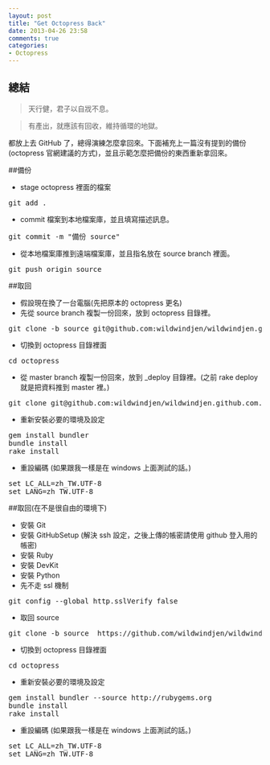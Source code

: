 ```yaml
---
layout: post
title: "Get Octopress Back"
date: 2013-04-26 23:58
comments: true
categories: 
- Octopress
---
```

## 總結
> 天行健，君子以自戕不息。

> 有產出，就應該有回收，維持循環的地獄。

都放上去 GitHub 了，總得演練怎麼拿回來。下面補充上一篇沒有提到的備份(octopress 官網建議的方式)，並且示範怎麼把備份的東西重新拿回來。

##備份
+ stage octopress 裡面的檔案
<pre>
git add .
</pre>
+ commit 檔案到本地檔案庫，並且填寫描述訊息。
<pre>
git commit -m "備份 source"
</pre>
+ 從本地檔案庫推到遠端檔案庫，並且指名放在 source branch 裡面。
<pre>
git push origin source
</pre>

##取回
+ 假設現在換了一台電腦(先把原本的 octopress 更名)
+ 先從 source branch 複製一份回來，放到 octopress 目錄裡。
<pre>
git clone -b source git@github.com:wildwindjen/wildwindjen.github.com.git octopress
</pre>
+ 切換到 octopress 目錄裡面
<pre>
cd octopress
</pre>
+ 從 master branch 複製一份回來，放到 _deploy 目錄裡。(之前 rake deploy 就是把資料推到 master 裡。)
<pre>
git clone git@github.com:wildwindjen/wildwindjen.github.com.git _deploy 
</pre>
+ 重新安裝必要的環境及設定
<pre>
gem install bundler
bundle install
rake install
</pre>
+ 重設編碼 (如果跟我一樣是在 windows 上面測試的話。)
<pre>
set LC_ALL=zh_TW.UTF-8
set LANG=zh_TW.UTF-8
</pre>

##取回(在不是很自由的環境下)
+ 安裝 Git
+ 安裝 GitHubSetup (解決 ssh 設定，之後上傳的帳密請使用 github 登入用的帳密)
+ 安裝 Ruby
+ 安裝 DevKit
+ 安裝 Python
+ 先不走 ssl 機制
<pre>
git config --global http.sslVerify false
</pre>
+ 取回 source
<pre>
git clone -b source  https://github.com/wildwindjen/wildwindjen.github.com.git octopress
</pre>
+ 切換到 octopress 目錄裡面
<pre>
cd octopress
</pre>
+ 重新安裝必要的環境及設定
<pre>
gem install bundler --source http://rubygems.org
bundle install
rake install
</pre>
+ 重設編碼 (如果跟我一樣是在 windows 上面測試的話。)
<pre>
set LC_ALL=zh_TW.UTF-8
set LANG=zh_TW.UTF-8
</pre>